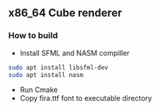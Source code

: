 ## x86_64 Cube renderer


### How to build

 * Install SFML and NASM compiller
```bash
sudo apt install libsfml-dev
sudo apt install nasm
```
 * Run Cmake
 * Copy fira.ttf font to executable directory
 